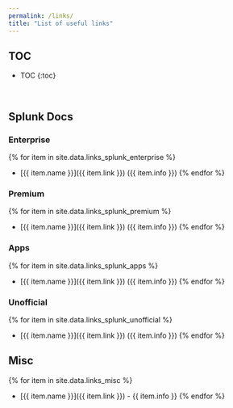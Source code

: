 ```yaml
---
permalink: /links/
title: "List of useful links"
---
```


## TOC
* TOC
{:toc}
<br />

## Splunk Docs
### Enterprise

{% for item in site.data.links_splunk_enterprise %}
* [{{ item.name }}]({{ item.link }}) ({{ item.info }})
{% endfor %}

### Premium

{% for item in site.data.links_splunk_premium %}
* [{{ item.name }}]({{ item.link }}) ({{ item.info }})
{% endfor %}

### Apps

{% for item in site.data.links_splunk_apps %}
* [{{ item.name }}]({{ item.link }}) ({{ item.info }})
{% endfor %}

### Unofficial

{% for item in site.data.links_splunk_unofficial %}
* [{{ item.name }}]({{ item.link }}) ({{ item.info }})
{% endfor %}

## Misc

{% for item in site.data.links_misc %}
* [{{ item.name }}]({{ item.link }}) - {{ item.info }}
{% endfor %}
